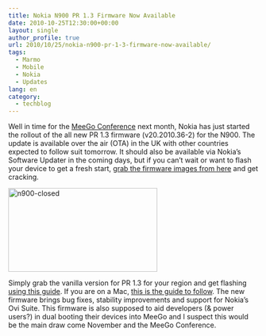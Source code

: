 ```yaml
---
title: Nokia N900 PR 1.3 Firmware Now Available
date: 2010-10-25T12:30:00+00:00
layout: single
author_profile: true
url: 2010/10/25/nokia-n900-pr-1-3-firmware-now-available/
tags:
  - Marmo
  - Mobile
  - Nokia
  - Updates
lang: en
category: 
  - techblog
---
```

Well in time for the [MeeGo Conference](http://conference2010.meego.com/) next month, Nokia has just started the rollout of the all new PR 1.3 firmware (v20.2010.36-2) for the N900. The update is available over the air (OTA) in the UK with other countries expected to follow suit tomorrow. It should also be available via Nokia’s Software Updater in the coming days, but if you can’t wait or want to flash your device to get a fresh start, [grab the firmware images from here](http://tablets-dev.nokia.com/nokia_N900.php) and get cracking.

[<img title="n900-closed" border="0" alt="n900-closed" src="http://lh3.ggpht.com/_vaUVXcmC3OI/TMVxVp3vksI/AAAAAAAAC5o/zHMf-voiPr8/n900-closed_thumb%5B2%5D.jpg?imgmax=800" width="300" height="169" />](http://lh5.ggpht.com/_vaUVXcmC3OI/TMVxURGiI_I/AAAAAAAAC5k/V7WaW5dYUz4/s1600-h/n900-closed%5B5%5D.jpg)

Simply grab the vanilla version for PR 1.3 for your region and get flashing [using this guide](http://maemo.org/news/2010/02/05/how-to-hard-reset-the-n900-to-the-factory-state/). If you are on a Mac, [this is the guide to follow](http://maemo.org/news/2010/05/25/how-flash-the-n900-firmware-on-a-mac/). The new firmware brings bug fixes, stability improvements and support for Nokia’s Ovi Suite. This firmware is also supposed to aid developers (& power users?) in dual booting their devices into MeeGo and I suspect this would be the main draw come November and the MeeGo Conference.